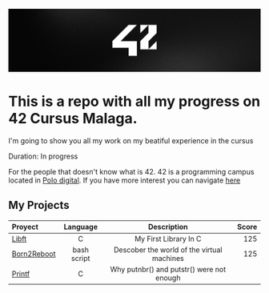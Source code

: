 ![Masterhead](https://raw.githubusercontent.com/15Galan/42_project-readmes/refs/heads/master/banners/42-dark.png)

# This is a repo with all my progress on 42 Cursus Malaga.

I'm going to show you all my work on my beatiful experience in the cursus

Duration: In progress

For the people that doesn't know what is 42. 42 is a programming campus located in 
[Polo digital](https://www.polodigital.eu/). If you have more interest you can navigate [here](https://www.fundaciontelefonica.com/empleabilidad/campus-42/)

## My Projects

| Proyect | Language | Description | Score
| :---      | :---:      |  :---:  | ---:
| [Libft](https://github.com/martinmorente-dev/Libft) | C | My First Library In C | 125
| [Born2Reboot]() | bash script | Descober the world of the virtual machines | 125
| [Printf](https://github.com/martinmorente-dev/Printf) | C | Why putnbr() and putstr() were not enough | 
